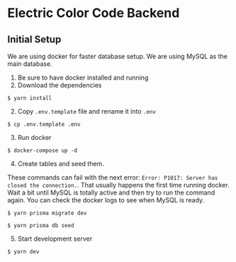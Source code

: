# Electric Color Code Backend

## Initial Setup

We are using docker for faster database setup. We are using MySQL as the main database.

1. Be sure to have docker installed and running
2. Download the dependencies

```
$ yarn install
```

2. Copy `.env.template` file and rename it into `.env`

```
$ cp .env.template .env
```

3. Run docker

```
$ docker-compose up -d
```

4. Create tables and seed them.

These commands can fail with the next error: `Error: P1017: Server has closed the connection.`. That usually happens the first time running docker. Wait a bit until MySQL is totally active and then try to run the command again. You can check the docker logs to see when MySQL is ready.

```
$ yarn prisma migrate dev
```

```
$ yarn prisma db seed
```

5. Start development server

```
$ yarn dev
```
